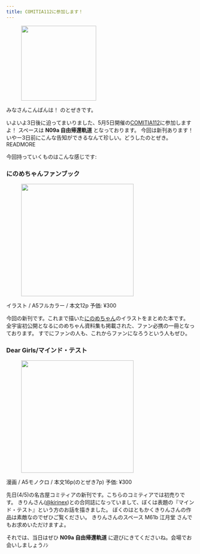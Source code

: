 ```yaml
---
title: COMITIA112に参加します！
---
```


<figure>
  <img src="/assets/img/comitia112cc.png" height="200px">
</figure>

みなさんこんばんは！ のとぜきです。

いよいよ3日後に迫ってまいりました、5月5日開催の[COMITIA112](http://www.comitia.co.jp/)に参加しますよ！
スペースは **N09a 自由帰還軌道** となっております。
今回は新刊あります！ いやー3日前にこんな告知ができるなんて珍しい。どうしたのとぜき。READMORE

今回持っていくものはこんな感じです:

### にのめちゃんファンブック
<figure>
  <img src="/assets/img/ninome-fans-book.png" width="300">
</figure>

イラスト / A5フルカラー / 本文12p
予価: ¥300

今回の新刊です。これまで描いた[にのめちゃん](http://www.uchinokomato.me/chara/show/19889)のイラストをまとめた本です。
全宇宙初公開となるにのめちゃん資料集も掲載された、ファン必携の一冊となっております。
すでにファンの人も、これからファンになろうという人もぜひ。

### Dear Girls/マインド・テスト
<figure>
  <img src="/assets/img/mind-test.png" width="300">
</figure>

漫画 / A5モノクロ / 本文16p(のとぜき7p)
予価: ¥300

先日(4/5)の名古屋コミティアの新刊です。こちらのコミティアでは初売りです。
きりんさん([@kirinex](https://twitter.com/kirinex))との合同誌になっていまして、ぼくは表題の『マインド・テスト』という方のお話を描きました。
ぼくのはともかくきりんさんの作品は素敵なのでぜひご覧ください。
きりんさんのスペース M61b 江月堂 さんでもお求めいただけますよ。


それでは、当日はぜひ **N09a 自由帰還軌道** に遊びにきてくださいね。会場でお会いしましょうﾉｼ

